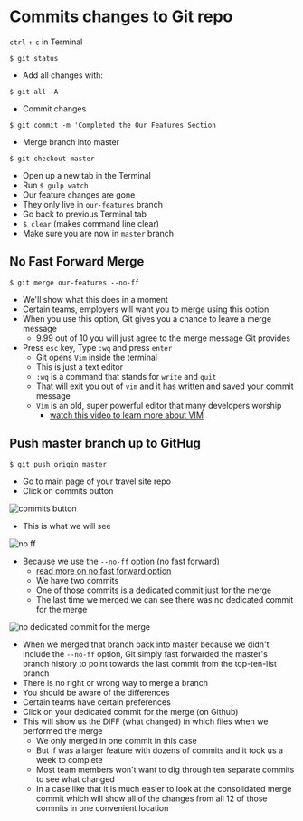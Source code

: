# Commits changes to Git repo
`ctrl` + `c` in Terminal

`$ git status`

* Add all changes with:

`$ git all -A`

* Commit changes

`$ git commit -m 'Completed the Our Features Section`

* Merge branch into master

`$ git checkout master`

* Open up a new tab in the Terminal
* Run `$ gulp watch`
* Our feature changes are gone
* They only live in `our-features` branch
* Go back to previous Terminal tab
* `$ clear` (makes command line clear)
* Make sure you are now in `master` branch

## No Fast Forward Merge
`$ git merge our-features --no-ff`

* We'll show what this does in a moment
* Certain teams, employers will want you to merge using this option
* When you use this option, Git gives you a chance to leave a merge message
    - 9.99 out of 10 you will just agree to the merge message Git provides
* Press `esc` key, Type `:wq` and press `enter`
    - Git opens `Vim` inside the terminal
    - This is just a text editor
    - `:wq` is a command that stands for `write` and `quit`
    - That will exit you out of `vim` and it has written and saved your commit message
    - `Vim` is an old, super powerful editor that many developers worship
        + [watch this video to learn more about VIM](https://vimeo.com/album/2838732/video/6999927)

## Push master branch up to GitHug
`$ git push origin master`

* Go to main page of your travel site repo
* Click on commits button

![commits button](https://i.imgur.com/7YpIPNk.png)

* This is what we will see

![no ff](https://i.imgur.com/umkJ9O7.png)
* Because we use the `--no-ff` option (no fast forward)
    - [read more on no fast forward option](https://stackoverflow.com/questions/6701292/git-fast-forward-vs-no-fast-forward-merge)
    - We have two commits
    - One of those commits is a dedicated commit just for the merge
    - The last time we merged we can see there was no dedicated commit for the merge

![no dedicated commit for the merge](https://i.imgur.com/Gx6YdeM.png)

* When we merged that branch back into master because we didn't include the `--no-ff` option, Git simply fast forwarded the master's branch history to point towards the last commit from the top-ten-list branch
* There is no right or wrong way to merge a branch
* You should be aware of the differences
* Certain teams have certain preferences
* Click on your dedicated commit for the merge (on Github)
* This will show us the DIFF (what changed) in which files when we performed the merge
    - We only merged in one commit in this case
    - But if was a larger feature with dozens of commits and it took us a week to complete
    - Most team members won't want to dig through ten separate commits to see what changed
    - In a case like that it is much easier to look at the consolidated merge commit which will show all of the changes from all 12 of those commits in one convenient location



